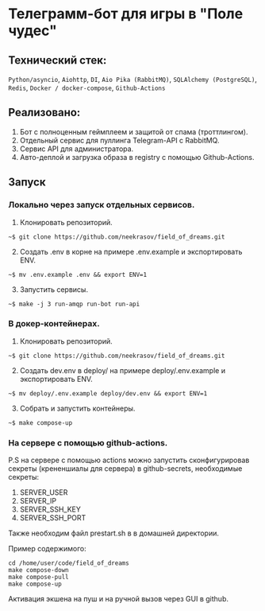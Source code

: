 # Телеграмм-бот для игры в "Поле чудес"

## Технический стек:
`Python/asyncio`, `Aiohttp`, `DI`, `Aio Pika (RabbitMQ)`, `SQLAlchemy (PostgreSQL)`, `Redis`, `Docker / docker-compose`, `Github-Actions`

## Реализовано:
1. Бот с полноценным геймплеем и защитой от спама (троттлингом).
2. Отдельный сервис для пуллинга Telegram-API с RabbitMQ.
3. Сервис API для администратора.
4. Авто-деплой и загрузка образа в registry с помощью Github-Actions.

## Запуск

### Локально через запуск отдельных сервисов.
1. Клонировать репозиторий.
```
~$ git clone https://github.com/neekrasov/field_of_dreams.git
```
2. Создать .env в корне на примере .env.example и экспортировать ENV.
```
~$ mv .env.example .env && export ENV=1
```
3. Запустить сервисы.
```
~$ make -j 3 run-amqp run-bot run-api
```

### В докер-контейнерах.
1. Клонировать репозиторий.
```
~$ git clone https://github.com/neekrasov/field_of_dreams.git
```
2. Создать dev.env в deploy/ на примере deploy/.env.example и экспортировать ENV.
```
~$ mv deploy/.env.example deploy/dev.env && export ENV=1
```
3. Собрать и запустить контейнеры.
```
~$ make compose-up
```

### На сервере с помощью github-actions.
P.S на сервере с помощью actions можно запустить сконфигурировав
секреты (крененшиалы для сервера) в github-secrets, необходимые секреты:

1. SERVER_USER
2. SERVER_IP
3. SERVER_SSH_KEY
4. SERVER_SSH_PORT

Также необходим файл prestart.sh в в домашней директории.

Пример содержимого:
```
cd /home/user/code/field_of_dreams
make compose-down
make compose-pull
make compose-up
```
Активация экшена на пуш и на ручной вызов через GUI в github.
